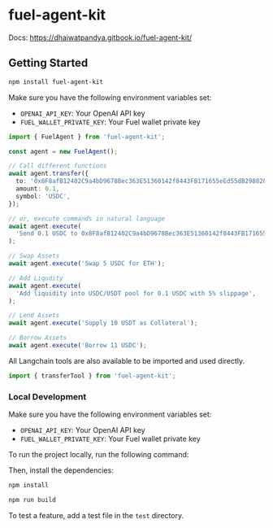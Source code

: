 # fuel-agent-kit

Docs: https://dhaiwatpandya.gitbook.io/fuel-agent-kit/

## Getting Started

```bash
npm install fuel-agent-kit
```

Make sure you have the following environment variables set:

- `OPENAI_API_KEY`: Your OpenAI API key
- `FUEL_WALLET_PRIVATE_KEY`: Your Fuel wallet private key

```ts
import { FuelAgent } from 'fuel-agent-kit';

const agent = new FuelAgent();

// Call different functions
await agent.transfer({
  to: '0x8F8afB12402C9a4bD9678Bec363E51360142f8443FB171655eEd55dB298828D1',
  amount: 0.1,
  symbol: 'USDC',
});

// or, execute commands in natural language
await agent.execute(
  'Send 0.1 USDC to 0x8F8afB12402C9a4bD9678Bec363E51360142f8443FB171655eEd55dB298828D1',
);

// Swap Assets
await agent.execute('Swap 5 USDC for ETH');

// Add Liqudity
await agent.execute(
  'Add liquidity into USDC/USDT pool for 0.1 USDC with 5% slippage',
);

// Lend Assets
await agent.execute('Supply 10 USDT as Collateral');

// Borrow Assets
await agent.execute('Borrow 11 USDC');
```

All Langchain tools are also available to be imported and used directly.

```ts
import { transferTool } from 'fuel-agent-kit';
```

### Local Development

Make sure you have the following environment variables set:

- `OPENAI_API_KEY`: Your OpenAI API key
- `FUEL_WALLET_PRIVATE_KEY`: Your Fuel wallet private key

To run the project locally, run the following command:

Then, install the dependencies:

```bash
npm install
```

```bash
npm run build
```

To test a feature, add a test file in the `test` directory.
